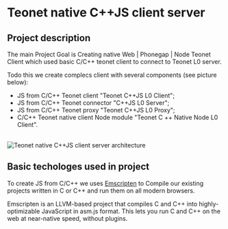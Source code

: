 # Teonet native C++JS client server

## Project description

The main Project Goal is Creating native Web | Phonegap | Node Teonet Client which used basic C/C++ teonet client to connect to Teonet L0 server. 

Todo this we create complecs client with several components (see picture below):

- JS from C/C++ Teonet client "Teonet C++JS L0 Client"; 
- JS from C/C++ Teonet connector "C++JS L0 Server";
- JS from C/C++ Teonet proxy "Teonet C++JS L0 Proxy";
- C/C++ Teonet native client Node module "Teonet C ++ Native Node L0 Client".
&nbsp;    
&nbsp;

![Teonet native C++JS client server architecture](https://lh5.googleusercontent.com/n0VK-QLgILYtGXWbGvOaisN_y-fQdVM9THYtp6S7xpmZZO8pjXmWCLprvvm-qed7DIrGy81hWai_AWA=w1356-h657)

## Basic techologes used in project

To create JS from C/C++ we uses [Emscripten](http://kripken.github.io/emscripten-site/#) to Compile our existing projects written in C or C++ and run them on all modern browsers.

Emscripten is an LLVM-based project that compiles C and C++ into highly-optimizable JavaScript in asm.js format. This lets you run C and C++ on the web at near-native speed, without plugins.